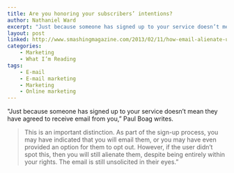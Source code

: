 ```yaml
---
title: Are you honoring your subscribers’ intentions?
author: Nathaniel Ward
excerpt: "Just because someone has signed up to your service doesn’t mean they have agreed to receive email from you," Paul Boag writes.
layout: post
linked: http://www.smashingmagazine.com/2013/02/11/how-email-alienate-users/
categories:
    - Marketing
    - What I’m Reading
tags:
    - E-mail
    - E-mail marketing
    - Marketing
    - Online marketing
---
```

"Just because someone has signed up to your service doesn’t mean they have agreed to receive email from you,” Paul Boag writes.

> This is an important distinction. As part of the sign-up process, you may have indicated that you will email them, or you may have even provided an option for them to opt out. However, if the user didn’t spot this, then you will still alienate them, despite being entirely within your rights. The email is still unsolicited in their eyes.”